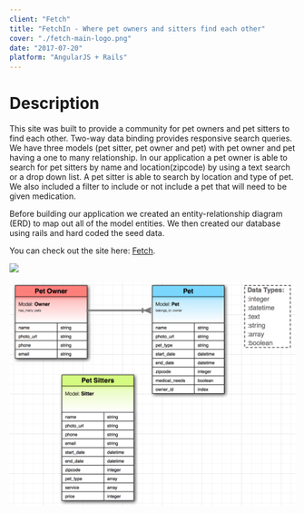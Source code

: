 ```yaml
---
client: "Fetch"
title: "FetchIn - Where pet owners and sitters find each other"
cover: "./fetch-main-logo.png"
date: "2017-07-20"
platform: "AngularJS + Rails"
---
```

# Description

This site was built to provide a community for pet owners and pet sitters to find each other. Two-way data binding provides responsive search queries. We have three models (pet sitter, pet owner and pet) with pet owner and pet having a one to many relationship. In our application a pet owner is able to search for pet sitters by name and location(zipcode) by using a text search or a drop down list. A pet sitter is able to search by location and type of pet. We also included a filter to include or not include a pet that will need to be given medication.

Before building our application we created an entity-relationship diagram (ERD) to map out all of the model entities. We then created our database using rails and hard coded the seed data.

You can check out the site here: [Fetch](http://scottpierce-wrobel.com/fetch/#/).

[![](./fetch-mac.png)](http://scottpierce-wrobel.com/fetch/#/)

![](./erd-pet-sitter.png)